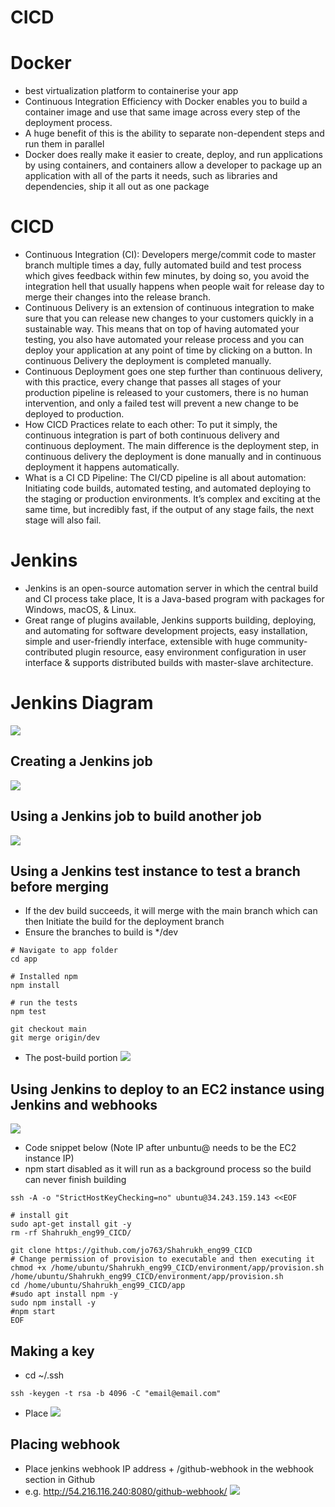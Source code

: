 # CICD

# Docker
- best virtualization platform to containerise your app
- Continuous Integration Efficiency with Docker enables you to build a container image and use that same image across every step of the deployment process.
- A huge benefit of this is the ability to separate non-dependent steps and run them in parallel
- Docker does really make it easier to create, deploy, and run applications by using containers, and containers allow a developer to package up an application with all of the parts it needs, such as libraries and dependencies, ship it all out as one package

# CICD
- Continuous Integration (CI): Developers merge/commit code to master branch multiple times a day, fully automated build and test process which gives feedback within few minutes, by doing so, you avoid the integration hell that usually happens when people wait for release day to merge their changes into the release branch.
- Continuous Delivery is an extension of continuous integration to make sure that you can release new changes to your customers quickly in a sustainable way. This means that on top of having automated your testing, you also have automated your release process and you can deploy your application at any point of time by clicking on a button. In continuous Delivery the deployment is completed manually.
- Continuous Deployment goes one step further than continuous delivery, with this practice, every change that passes all stages of your production pipeline is released to your customers, there is no human intervention, and only a failed test will prevent a new change to be deployed to production.
- How CICD Practices relate to each other: To put it simply, the continuous integration is part of both continuous delivery and continuous deployment. The main difference is the deployment step, in continuous delivery the deployment is done manually and in continuous deployment it happens automatically.
- What is a CI CD Pipeline: The CI/CD pipeline is all about automation: Initiating code builds, automated testing, and automated deploying to the staging or production environments. It’s complex and exciting at the same time, but incredibly fast, if the output of any stage fails, the next stage will also fail.

# Jenkins
- Jenkins is an open-source automation server in which the central build and CI process take place, It is a Java-based program with packages for Windows, macOS, & Linux.
- Great range of plugins available, Jenkins supports building, deploying, and automating for software development projects, easy installation, simple and user-friendly interface, extensible with huge community-contributed plugin resource, easy environment configuration in user interface & supports distributed builds with master-slave architecture.

# Jenkins Diagram
![](images/jenkins_diagram.png)

## Creating a Jenkins job
![](videos/jenkins_job_creation.gif)

## Using a Jenkins job to build another job
![](/videos/jenkins_job_builds_next_job.gif)

## Using a Jenkins test instance to test a branch before merging
- If the dev build succeeds, it will merge with the main branch which can then Initiate the build for the deployment branch
- Ensure the branches to build is */dev
```
# Navigate to app folder
cd app

# Installed npm
npm install

# run the tests
npm test

git checkout main
git merge origin/dev
```
- The post-build portion
![](images/jenkins_postbuild_testing_and_merge_build.PNG)

## Using Jenkins to deploy to an EC2 instance using Jenkins and webhooks
![](/videos/jenkins_deployment.gif)
- Code snippet below (Note IP after unbuntu@ needs to be the EC2 instance IP)
- npm start disabled as it will run as a background process so the build can never finish building
```
ssh -A -o "StrictHostKeyChecking=no" ubuntu@34.243.159.143 <<EOF

# install git
sudo apt-get install git -y
rm -rf Shahrukh_eng99_CICD/

git clone https://github.com/jo763/Shahrukh_eng99_CICD
# Change permission of provision to executable and then executing it
chmod +x /home/ubuntu/Shahrukh_eng99_CICD/environment/app/provision.sh
/home/ubuntu/Shahrukh_eng99_CICD/environment/app/provision.sh
cd /home/ubuntu/Shahrukh_eng99_CICD/app
#sudo apt install npm -y
sudo npm install -y
#npm start
EOF
```

## Making a key
- cd ~/.ssh
```
ssh -keygen -t rsa -b 4096 -C "email@email.com"
```
- Place
![](images/deploy_keys.PNG)


## Placing webhook
- Place jenkins webhook IP address + /github-webhook in the webhook section in Github
- e.g. http://54.216.116.240:8080/github-webhook/ 
![](images/webhook_setup.PNG)
